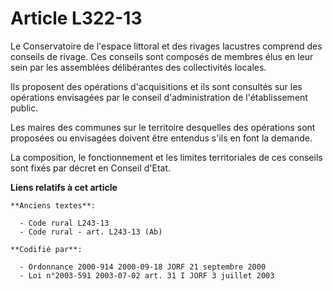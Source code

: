 # Article L322-13

Le Conservatoire de l'espace littoral et des rivages lacustres comprend des conseils de rivage. Ces conseils sont composés de
membres élus en leur sein par les assemblées délibérantes des collectivités locales.

Ils proposent des opérations d'acquisitions et ils sont consultés sur les opérations envisagées par le conseil
d'administration de l'établissement public.

Les maires des communes sur le territoire desquelles des opérations sont proposées ou envisagées doivent être entendus s'ils
en font la demande.

La composition, le fonctionnement et les limites territoriales de ces conseils sont fixés par décret en Conseil d'Etat.

**Liens relatifs à cet article**

	**Anciens textes**:

	  - Code rural L243-13
	  - Code rural - art. L243-13 (Ab)

	**Codifié par**:

	  - Ordonnance 2000-914 2000-09-18 JORF 21 septembre 2000
	  - Loi n°2003-591 2003-07-02 art. 31 I JORF 3 juillet 2003
